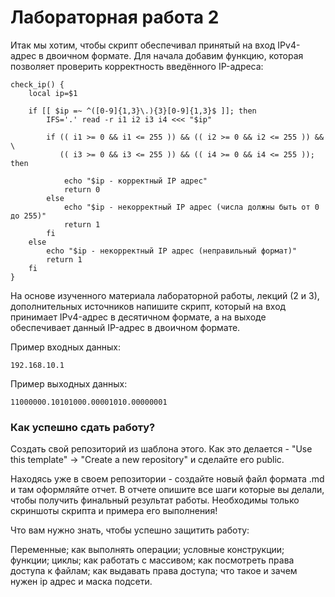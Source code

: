 # Лабораторная работа 2
Итак мы хотим, чтобы скрипт обеспечивал принятый на вход IPv4-адрес в двоичном формате.
Для начала добавим функцию, которая позволяет проверить корректность введённого IP-адреса:
```
check_ip() {
    local ip=$1
    
    if [[ $ip =~ ^([0-9]{1,3}\.){3}[0-9]{1,3}$ ]]; then
        IFS='.' read -r i1 i2 i3 i4 <<< "$ip"
    
        if (( i1 >= 0 && i1 <= 255 )) && (( i2 >= 0 && i2 <= 255 )) && \
           (( i3 >= 0 && i3 <= 255 )) && (( i4 >= 0 && i4 <= 255 )); then
           
            echo "$ip - корректный IP адрес"
            return 0
        else
            echo "$ip - некорректный IP адрес (числа должны быть от 0 до 255)"
            return 1
        fi
    else
        echo "$ip - некорректный IP адрес (неправильный формат)"
        return 1
    fi
}
```
На основе изученного материала лабораторной работы, лекций (2 и 3), дополнительных источников напишите скрипт, который на вход принимает IPv4-адрес в десятичном формате, а на выходе обеспечивает данный IP-адрес в двоичном формате.

Пример входных данных:

```192.168.10.1```

Пример выходныx данных:

```11000000.10101000.00001010.00000001```

### Как успешно сдать работу?

Создать свой репозиторий из шаблона этого. Как это делается - "Use this template" -> "Create a new repository" и сделайте его public. 

Находясь уже в своем репозитории - создайте новый файл формата .md и там оформляйте отчет. В отчете опишите все шаги которые вы делали, чтобы получить финальный результат работы. Необходимы только скриншоты скрипта и примера его выполнения!

Что вам нужно знать, чтобы успешно защитить работу:

Переменные; как выполнять операции; условные конструкции; функции; циклы; как работать с массивом; как посмотреть права доступа к файлам; как выдавать права доступа; что такое и зачем нужен ip адрес и маска подсети.
